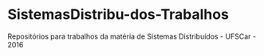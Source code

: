 # SistemasDistribu-dos-Trabalhos
Repositórios para trabalhos da matéria de Sistemas Distribuídos - UFSCar - 2016
